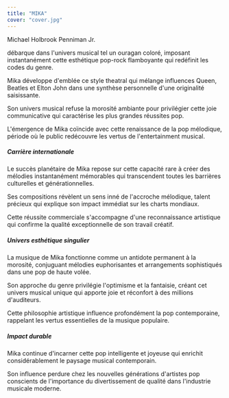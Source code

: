 ```yaml
---
title: "MIKA"
cover: "cover.jpg"
---
```


Michael Holbrook Penniman Jr.

débarque dans l'univers musical tel un ouragan coloré, imposant instantanément cette esthétique pop-rock flamboyante qui
redéfinit les codes du genre.

Mika développe d'emblée ce style theatral qui mélange influences Queen, Beatles et Elton John dans une synthèse
personnelle d'une originalité saisissante.

Son univers musical refuse la morosité ambiante pour privilégier cette joie communicative qui caractérise les plus
grandes réussites pop.

L'émergence de Mika coïncide avec cette renaissance de la pop mélodique, période où le public redécouvre les vertus de
l'entertainment musical.


##### Carrière internationale

Le succès planétaire de Mika repose sur cette capacité rare à créer des mélodies instantanément mémorables qui
transcendent toutes les barrières culturelles et générationnelles.

Ses compositions révèlent un sens inné de l'accroche mélodique, talent précieux qui explique son impact immédiat sur les
charts mondiaux.

Cette réussite commerciale s'accompagne d'une reconnaissance artistique qui confirme la qualité exceptionnelle de son
travail créatif.


##### Univers esthétique singulier

La musique de Mika fonctionne comme un antidote permanent à la morosité, conjuguant mélodies euphorisantes et
arrangements sophistiqués dans une pop de haute volée.

Son approche du genre privilégie l'optimisme et la fantaisie, créant cet univers musical unique qui apporte joie et
réconfort à des millions d'auditeurs.

Cette philosophie artistique influence profondément la pop contemporaine, rappelant les vertus essentielles de la
musique populaire.


##### Impact durable

Mika continue d'incarner cette pop intelligente et joyeuse qui enrichit considérablement le paysage musical
contemporain.

Son influence perdure chez les nouvelles générations d'artistes pop conscients de l'importance du divertissement de
qualité dans l'industrie musicale moderne.
